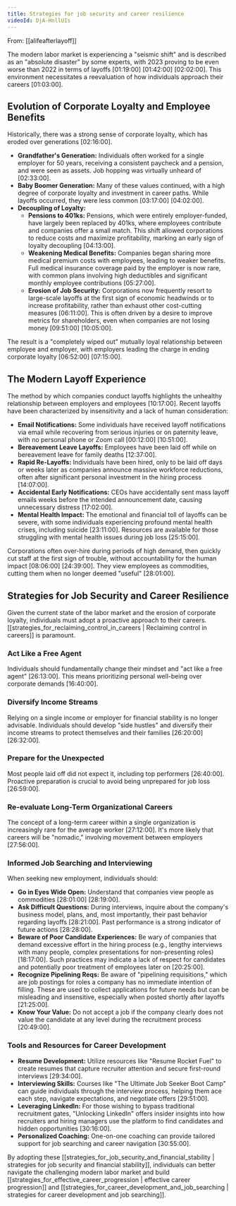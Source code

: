 ```yaml
---
title: Strategies for job security and career resilience
videoId: DjA-HnllUIs
---
```


From: [[alifeafterlayoff]] <br/> 

The modern labor market is experiencing a "seismic shift" and is described as an "absolute disaster" by some experts, with 2023 proving to be even worse than 2022 in terms of layoffs <a class="yt-timestamp" data-t="01:19:00">[01:19:00]</a> <a class="yt-timestamp" data-t="01:42:00">[01:42:00]</a> <a class="yt-timestamp" data-t="02:02:00">[02:02:00]</a>. This environment necessitates a reevaluation of how individuals approach their careers <a class="yt-timestamp" data-t="01:03:00">[01:03:00]</a>.

## Evolution of Corporate Loyalty and Employee Benefits

Historically, there was a strong sense of corporate loyalty, which has eroded over generations <a class="yt-timestamp" data-t="02:16:00">[02:16:00]</a>.

*   **Grandfather's Generation:** Individuals often worked for a single employer for 50 years, receiving a consistent paycheck and a pension, and were seen as assets. Job hopping was virtually unheard of <a class="yt-timestamp" data-t="02:33:00">[02:33:00]</a>.
*   **Baby Boomer Generation:** Many of these values continued, with a high degree of corporate loyalty and investment in career paths. While layoffs occurred, they were less common <a class="yt-timestamp" data-t="03:17:00">[03:17:00]</a> <a class="yt-timestamp" data-t="04:02:00">[04:02:00]</a>.
*   **Decoupling of Loyalty:**
    *   **Pensions to 401ks:** Pensions, which were entirely employer-funded, have largely been replaced by 401ks, where employees contribute and companies offer a small match. This shift allowed corporations to reduce costs and maximize profitability, marking an early sign of loyalty decoupling <a class="yt-timestamp" data-t="04:13:00">[04:13:00]</a>.
    *   **Weakening Medical Benefits:** Companies began sharing more medical premium costs with employees, leading to weaker benefits. Full medical insurance coverage paid by the employer is now rare, with common plans involving high deductibles and significant monthly employee contributions <a class="yt-timestamp" data-t="05:27:00">[05:27:00]</a>.
    *   **Erosion of Job Security:** Corporations now frequently resort to large-scale layoffs at the first sign of economic headwinds or to increase profitability, rather than exhaust other cost-cutting measures <a class="yt-timestamp" data-t="06:11:00">[06:11:00]</a>. This is often driven by a desire to improve metrics for shareholders, even when companies are not losing money <a class="yt-timestamp" data-t="09:51:00">[09:51:00]</a> <a class="yt-timestamp" data-t="10:05:00">[10:05:00]</a>.

The result is a "completely wiped out" mutually loyal relationship between employee and employer, with employers leading the charge in ending corporate loyalty <a class="yt-timestamp" data-t="06:52:00">[06:52:00]</a> <a class="yt-timestamp" data-t="07:15:00">[07:15:00]</a>.

## The Modern Layoff Experience

The method by which companies conduct layoffs highlights the unhealthy relationship between employers and employees <a class="yt-timestamp" data-t="10:17:00">[10:17:00]</a>. Recent layoffs have been characterized by insensitivity and a lack of human consideration:

*   **Email Notifications:** Some individuals have received layoff notifications via email while recovering from serious injuries or on paternity leave, with no personal phone or Zoom call <a class="yt-timestamp" data-t="00:12:00">[00:12:00]</a> <a class="yt-timestamp" data-t="10:51:00">[10:51:00]</a>.
*   **Bereavement Leave Layoffs:** Employees have been laid off while on bereavement leave for family deaths <a class="yt-timestamp" data-t="12:37:00">[12:37:00]</a>.
*   **Rapid Re-Layoffs:** Individuals have been hired, only to be laid off days or weeks later as companies announce massive workforce reductions, often after significant personal investment in the hiring process <a class="yt-timestamp" data-t="14:07:00">[14:07:00]</a>.
*   **Accidental Early Notifications:** CEOs have accidentally sent mass layoff emails weeks before the intended announcement date, causing unnecessary distress <a class="yt-timestamp" data-t="17:02:00">[17:02:00]</a>.
*   **Mental Health Impact:** The emotional and financial toll of layoffs can be severe, with some individuals experiencing profound mental health crises, including suicide <a class="yt-timestamp" data-t="23:11:00">[23:11:00]</a>. Resources are available for those struggling with mental health issues during job loss <a class="yt-timestamp" data-t="25:15:00">[25:15:00]</a>.

Corporations often over-hire during periods of high demand, then quickly cut staff at the first sign of trouble, without accountability for the human impact <a class="yt-timestamp" data-t="08:06:00">[08:06:00]</a> <a class="yt-timestamp" data-t="24:39:00">[24:39:00]</a>. They view employees as commodities, cutting them when no longer deemed "useful" <a class="yt-timestamp" data-t="28:01:00">[28:01:00]</a>.

## Strategies for Job Security and Career Resilience

Given the current state of the labor market and the erosion of corporate loyalty, individuals must adopt a proactive approach to their careers. [[strategies_for_reclaiming_control_in_careers | Reclaiming control in careers]] is paramount.

### Act Like a Free Agent
Individuals should fundamentally change their mindset and "act like a free agent" <a class="yt-timestamp" data-t="26:13:00">[26:13:00]</a>. This means prioritizing personal well-being over corporate demands <a class="yt-timestamp" data-t="16:40:00">[16:40:00]</a>.

### Diversify Income Streams
Relying on a single income or employer for financial stability is no longer advisable. Individuals should develop "side hustles" and diversify their income streams to protect themselves and their families <a class="yt-timestamp" data-t="26:20:00">[26:20:00]</a> <a class="yt-timestamp" data-t="26:32:00">[26:32:00]</a>.

### Prepare for the Unexpected
Most people laid off did not expect it, including top performers <a class="yt-timestamp" data-t="26:40:00">[26:40:00]</a>. Proactive preparation is crucial to avoid being unprepared for job loss <a class="yt-timestamp" data-t="26:59:00">[26:59:00]</a>.

### Re-evaluate Long-Term Organizational Careers
The concept of a long-term career within a single organization is increasingly rare for the average worker <a class="yt-timestamp" data-t="27:12:00">[27:12:00]</a>. It's more likely that careers will be "nomadic," involving movement between employers <a class="yt-timestamp" data-t="27:56:00">[27:56:00]</a>.

### Informed Job Searching and Interviewing
When seeking new employment, individuals should:
*   **Go in Eyes Wide Open:** Understand that companies view people as commodities <a class="yt-timestamp" data-t="28:01:00">[28:01:00]</a> <a class="yt-timestamp" data-t="28:19:00">[28:19:00]</a>.
*   **Ask Difficult Questions:** During interviews, inquire about the company's business model, plans, and, most importantly, their past behavior regarding layoffs <a class="yt-timestamp" data-t="28:21:00">[28:21:00]</a>. Past performance is a strong indicator of future actions <a class="yt-timestamp" data-t="28:28:00">[28:28:00]</a>.
*   **Beware of Poor Candidate Experiences:** Be wary of companies that demand excessive effort in the hiring process (e.g., lengthy interviews with many people, complex presentations for non-presenting roles) <a class="yt-timestamp" data-t="18:17:00">[18:17:00]</a>. Such practices may indicate a lack of respect for candidates and potentially poor treatment of employees later on <a class="yt-timestamp" data-t="20:25:00">[20:25:00]</a>.
*   **Recognize Pipelining Reqs:** Be aware of "pipelining requisitions," which are job postings for roles a company has no immediate intention of filling. These are used to collect applications for future needs but can be misleading and insensitive, especially when posted shortly after layoffs <a class="yt-timestamp" data-t="21:25:00">[21:25:00]</a>.
*   **Know Your Value:** Do not accept a job if the company clearly does not value the candidate at any level during the recruitment process <a class="yt-timestamp" data-t="20:49:00">[20:49:00]</a>.

### Tools and Resources for Career Development
*   **Resume Development:** Utilize resources like "Resume Rocket Fuel" to create resumes that capture recruiter attention and secure first-round interviews <a class="yt-timestamp" data-t="29:34:00">[29:34:00]</a>.
*   **Interviewing Skills:** Courses like "The Ultimate Job Seeker Boot Camp" can guide individuals through the interview process, helping them ace each step, navigate expectations, and negotiate offers <a class="yt-timestamp" data-t="29:51:00">[29:51:00]</a>.
*   **Leveraging LinkedIn:** For those wishing to bypass traditional recruitment gates, "Unlocking LinkedIn" offers insider insights into how recruiters and hiring managers use the platform to find candidates and hidden opportunities <a class="yt-timestamp" data-t="30:16:00">[30:16:00]</a>.
*   **Personalized Coaching:** One-on-one coaching can provide tailored support for job searching and career navigation <a class="yt-timestamp" data-t="30:55:00">[30:55:00]</a>.

By adopting these [[strategies_for_job_security_and_financial_stability | strategies for job security and financial stability]], individuals can better navigate the challenging modern labor market and build [[strategies_for_effective_career_progression | effective career progression]] and [[strategies_for_career_development_and_job_searching | strategies for career development and job searching]].